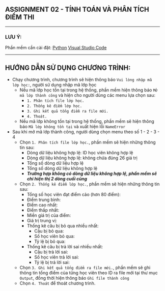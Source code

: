 ## ASSIGNMENT 02 - TÍNH TOÁN VÀ PHÂN TÍCH ĐIỂM THI
***
### LƯU Ý:
Phần mềm cần cài đặt:
[Python](https://www.python.org/downloads/) 
[Visual Studio Code](https://code.visualstudio.com/download)
***
## HƯỚNG DẪN SỬ DỤNG CHƯƠNG TRÌNH:
* Chạy chương trình, chương trình sẽ hiện thông báo `Vui lòng nhập mã lớp học:`, người sử dụng nhập mã lớp học
  * Nếu mã lớp học tồn tại trong hệ thống, phần mềm hiện thông báo `Mở mã lớp thành công` và hiện cho người dùng các menu lựa chọn sau:
    * `1. Phân tích file lớp học.`
    * `2. Thống kê điểm lớp học.`
    * `3. Ghi kết quả tổng điểm ra file mới.`
    * `4. Thoát.`
   * Nếu mã lớp không tồn tại trong hệ thống, phần mềm sẽ hiện thông báo `Mã lớp không tồn tại` và xuất hiện lỗi `NameError`
* Sau khi mở mã lớp thành công, người dùng chọn menu theo số 1 - 2 - 3 - 4
  * Chọn `1. Phân tích file lớp học.`, phần mềm sẽ hiện những thông tin sau:
    * Dòng dữ liệu không hợp lệ: ID học viên không hợp lệ
    * Dòng dữ liệu không hợp lệ: không chứa đúng 26 giá trị
    * Tổng số dòng dữ liệu hợp lệ
    * Tổng số dòng dữ liệu không hợp lệ
    * ***Trường hợp không có dòng dữ liệu không hợp lệ, phần mềm sẽ chỉ hiện thị 2 dòng cuối cùng***
  * Chọn `2. Thống kê điểm lớp học.`, phần mềm sẽ hiện những thông tin sau:
    * Tổng số học viên đạt điểm cảo (hơn 80 điểm):
    * Điểm trung bình:
    * Điểm cao nhất:
    * Điểm thấp nhất:
    * Miền giá trị của điểm:
    * Giá trị trung vị:
    * Thống kê câu bị bỏ qua nhiều nhất:
       * Câu bị bỏ qua:
       * Số học viên bỏ qua:
       * Tỷ lệ bị bỏ qua:
    * Thống kê câu bị trả lời sai nhiều nhất:
       * Câu bị trả lời sai:
       * Số học viên trả lời sai:
       * Tỷ lệ bị trả lời sai:
  * Chọn `3. Ghi kết quả tổng điểm ra file mới.`, phần mềm sẽ ghi thông tin tổng điểm của từng học viên theo ID ra file mới tại thư mục `Output`, đồng thời hiện thông báo `Ghi file thành công`
  * Chọn `4. Thoát` để thoát chương trình.
  
